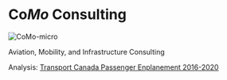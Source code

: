 # Co<i>Mo</i> Consulting
![CoMo-micro](https://user-images.githubusercontent.com/102086535/159542258-01e49c78-9178-4c65-ba1c-28cabb2b3bd5.png)


Aviation, Mobility, and Infrastructure Consulting

Analysis: <a href="https://app.powerbi.com/groups/me/reports/9d938d2e-47a4-406b-ae50-8e1b0b7cef6f/ReportSection">Transport Canada Passenger Enplanement 2016-2020</a>
